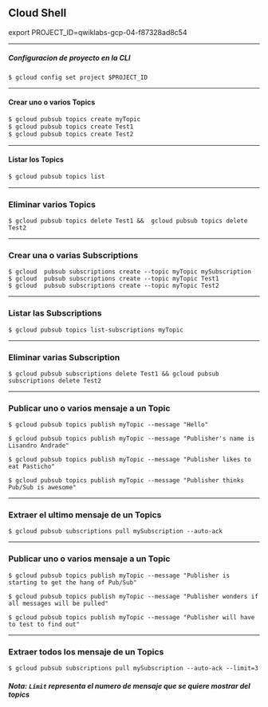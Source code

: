 ## Cloud Shell

export  PROJECT_ID=qwiklabs-gcp-04-f87328ad8c54

--------------------------

##### Configuracion de proyecto en la CLI 
```
$ gcloud config set project $PROJECT_ID
```
--------------------------

####  Crear uno o varios Topics 
```sh
$ gcloud pubsub topics create myTopic
$ gcloud pubsub topics create Test1
$ gcloud pubsub topics create Test2

```
--------------------------

#### Listar los Topics

```sh
$ gcloud pubsub topics list
```
--------------------------
### Eliminar varios Topics
```
$ gcloud pubsub topics delete Test1 &&  gcloud pubsub topics delete Test2
```
--------------------------
### Crear una o varias Subscriptions  
```
$ gcloud  pubsub subscriptions create --topic myTopic mySubscription
$ gcloud  pubsub subscriptions create --topic myTopic Test1
$ gcloud  pubsub subscriptions create --topic myTopic Test2
```
--------------------------
### Listar las Subscriptions
```
$ gcloud pubsub topics list-subscriptions myTopic
```
--------------------------
### Eliminar varias Subscription
```
$ gcloud pubsub subscriptions delete Test1 && gcloud pubsub subscriptions delete Test2
```
--------------------------
### Publicar uno o varios mensaje a un Topic
```
$ gcloud pubsub topics publish myTopic --message "Hello"

$ gcloud pubsub topics publish myTopic --message "Publisher's name is Lisandro Andrade"

$ gcloud pubsub topics publish myTopic --message "Publisher likes to eat Pasticho"

$ gcloud pubsub topics publish myTopic --message "Publisher thinks Pub/Sub is awesome"

```
--------------------------
### Extraer el ultimo mensaje de un Topics
```
$ gcloud pubsub subscriptions pull mySubscription --auto-ack
```
--------------------------

### Publicar uno o varios mensaje a un Topic
```
$ gcloud pubsub topics publish myTopic --message "Publisher is starting to get the hang of Pub/Sub"

$ gcloud pubsub topics publish myTopic --message "Publisher wonders if all messages will be pulled"

$ gcloud pubsub topics publish myTopic --message "Publisher will have to test to find out"
```
--------------------------
### Extraer todos los mensaje de un Topics
```
$ gcloud pubsub subscriptions pull mySubscription --auto-ack --limit=3
```
##### Nota: `Limit` representa el numero de mensaje que se quiere mostrar del topics